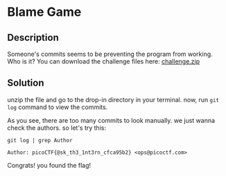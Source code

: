 # Blame Game

## Description

Someone's commits seems to be preventing the program from working. Who is it?
You can download the challenge files here:
[challenge.zip](https://artifacts.picoctf.net/c_titan/157/challenge.zip)

## Solution

unzip the file and go to the drop-in directory in your terminal. now, run ```git log``` command to view the commits.

As you see, there are too many commits to look manually. we just wanna check the authors. so let's try this:

```shell
git log | grep Author
```

```shell
Author: picoCTF{@sk_th3_1nt3rn_cfca95b2} <ops@picoctf.com>
```

Congrats! you found the flag!
